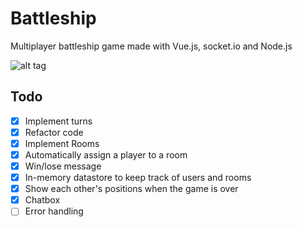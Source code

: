 # Battleship
Multiplayer battleship game made with Vue.js, socket.io and Node.js

![alt tag](http://i.imgur.com/5qRAPcv.png)

## Todo
- [x] Implement turns
- [x] Refactor code
- [x] Implement Rooms
- [x] Automatically assign a player to a room
- [x] Win/lose message
- [x] In-memory datastore to keep track of users and rooms
- [x] Show each other's positions when the game is over
- [x] Chatbox
- [ ] Error handling

